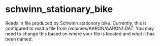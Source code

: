 # schwinn_stationary_bike
Reads in file produced by Schwinn stationary bike.
Currently, this is configured to read a file from /volumes/AARON/AARON1.DAT.  You may need to change this based on where your file is located and what it has been named.
